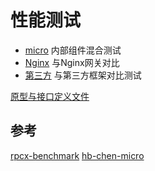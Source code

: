 # 性能测试

- [micro](./micro) 内部组件混合测试
- [Nginx](./nginx) 与Nginx网关对比
- [第三方](./third-party) 与第三方框架对比测试

[原型与接口定义文件](pb)

## 参考

[rpcx-benchmark](https://github.com/rpcx-ecosystem/rpcx-benchmark)
[hb-chen-micro](https://github.com/hb-go/micro/tree/master/benchmark)